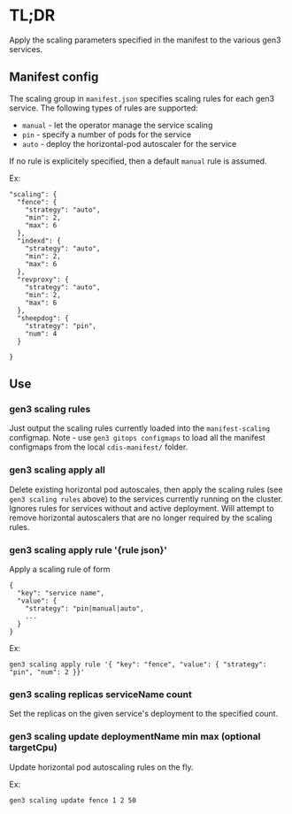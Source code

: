 # TL;DR

Apply the scaling parameters specified in the manifest to the
various gen3 services.

## Manifest config

The scaling group in `manifest.json` specifies
scaling rules for each gen3 service.  The following types of rules are supported:

* `manual` - let the operator manage the service scaling
* `pin` - specify a number of pods for the service
* `auto` - deploy the horizontal-pod autoscaler for the service

If no rule is explicitely
specified, then a default `manual` rule is assumed.

Ex:
```
"scaling": {
  "fence": {
    "strategy": "auto",
    "min": 2,
    "max": 6
  },
  "indexd": {
    "strategy": "auto",
    "min": 2,
    "max": 6
  },
  "revproxy": {
    "strategy": "auto",
    "min": 2,
    "max": 6
  },
  "sheepdog": {
    "strategy": "pin",
    "num": 4 
  }

}
```

## Use

### gen3 scaling rules

Just output the scaling rules currently loaded into the `manifest-scaling` configmap.
Note - use `gen3 gitops configmaps` to load all the manifest configmaps from the local `cdis-manifest/` folder.

### gen3 scaling apply all

Delete existing horizontal pod autoscales, then apply the scaling rules (see `gen3 scaling rules` above) to the services currently running on the cluster.  Ignores rules for services without and active deployment.  Will attempt to remove horizontal autoscalers that are no longer required by the scaling rules.

### gen3 scaling apply rule '{rule json}'

Apply a scaling rule of form
```
{
  "key": "service name",
  "value": {
    "strategy": "pin|manual|auto",
    ...
  }
}
```

Ex:
```
gen3 scaling apply rule '{ "key": "fence", "value": { "strategy": "pin", "num": 2 }}'
```

### gen3 scaling replicas serviceName count

Set the replicas on the given service's deployment to the specified count.


### gen3 scaling update deploymentName min max (optional targetCpu)

Update horizontal pod autoscaling rules on the fly. 

Ex:
```
gen3 scaling update fence 1 2 50
```
